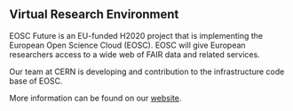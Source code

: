 ## Virtual Research Environment

EOSC Future is an EU-funded H2020 project that is implementing the European Open Science Cloud (EOSC). EOSC will give European researchers access to a wide web of FAIR data and related services.

Our team at CERN is developing and contribution to the infrastructure code base of EOSC.

More information can be found on our [website](https://eoscfuture.eu).

<!--

**Here are some ideas to get you started:**

🙋‍♀️ A short introduction - what is your organization all about?
🌈 Contribution guidelines - how can the community get involved?
👩‍💻 Useful resources - where can the community find your docs? Is there anything else the community should know?
🍿 Fun facts - what does your team eat for breakfast?
🧙 Remember, you can do mighty things with the power of [Markdown](https://docs.github.com/github/writing-on-github/getting-started-with-writing-and-formatting-on-github/basic-writing-and-formatting-syntax)
-->
